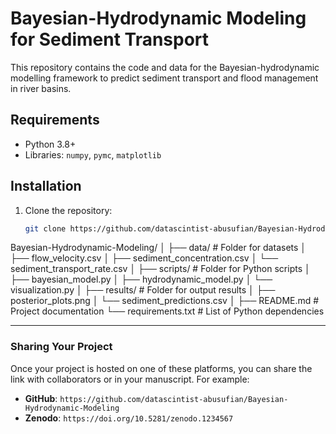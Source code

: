 # Bayesian-Hydrodynamic Modeling for Sediment Transport

This repository contains the code and data for the Bayesian-hydrodynamic modelling framework to predict sediment transport and flood management in river basins.

## Requirements
- Python 3.8+
- Libraries: `numpy`, `pymc`, `matplotlib`

## Installation
1. Clone the repository:
   ```bash
   git clone https://github.com/datascintist-abusufian/Bayesian-Hydrodynamic-Modeling.git


Bayesian-Hydrodynamic-Modeling/
│
├── data/                   # Folder for datasets
│   ├── flow_velocity.csv
│   ├── sediment_concentration.csv
│   └── sediment_transport_rate.csv
│
├── scripts/                # Folder for Python scripts
│   ├── bayesian_model.py
│   ├── hydrodynamic_model.py
│   └── visualization.py
│
├── results/                # Folder for output results
│   ├── posterior_plots.png
│   └── sediment_predictions.csv
│
├── README.md               # Project documentation
└── requirements.txt        # List of Python dependencies




---

### Sharing Your Project
Once your project is hosted on one of these platforms, you can share the link with collaborators or in your manuscript. For example:
- **GitHub**: `https://github.com/datascintist-abusufian/Bayesian-Hydrodynamic-Modeling`
- **Zenodo**: `https://doi.org/10.5281/zenodo.1234567`
